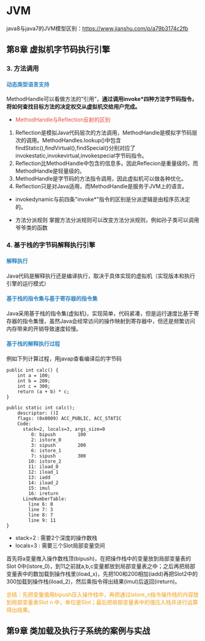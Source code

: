 ﻿# JVM
 
java8与java7的JVM模型区别：https://www.jianshu.com/p/a79b3174c2fb

## 第8章 虚拟机字节码执行引擎

### 3. 方法调用

#### <font color="#2E86C1">动态类型语言支持</font>
MethodHandle可以看做方法的“引用”，**通过调用invoke*四种方法字节码指令，将如何查找目标方法的决定权交从虚拟机交给用户完成。**

- <font color="#E74C3C">MethodHandle与Reflection反射的区别</font>
1. Reflection是模拟Java代码层次的方法调用，MethodHandle是模拟字节码层次的调用。MethodHandles.lookup()中包含findStatic(),findVirtual(),findSpecial()分别对应了invokestatic,invokevirtual,invokespecial字节码指令。
2. Reflection比MethodHandle中包含的信息多。因此Reflecion是重量级的，而MethodHandle是轻量级的。
3. MethodHandle是字节码的方法指令调用，因此虚拟机可以做各种优化。
4. Reflection只是对Java适用，而MethodHandle是服务于JVM上的语言。

- invokedynamic与前四条"invoke*"指令的区别是分派逻辑是由程序员决定的。

- 方法分派规则
掌握方法分派规则可以改变方法分派规则，例如孙子类可以调用爷爷类的函数

### 4. 基于栈的字节码解释执行引擎
#### <font color="#2E86C1">解释执行</font>
Java代码是解释执行还是编译执行，取决于具体实现的虚拟机（实现版本和执行引擎的运行模式）

#### <font color="#2E86C1">基于栈的指令集与基于寄存器的指令集</font>
Java采用基于栈的指令集(虚拟机)，实现简单，代码紧凑，但是运行速度比基于寄存器的指令集慢，虽然Java会经常访问的操作映射到寄存器中，但还是频繁访问内存带来的开销导致速度较慢。

#### <font color="#2E86C1">基于栈的解释执行过程</font>
例如下列计算过程，用javap查看编译后的字节码
```
public int calc() {
    int a = 100;
    int b = 200;
    int c = 300;
    return (a + b) * c;
}
```
```
public static int calc();
    descriptor: ()I
    flags: (0x0009) ACC_PUBLIC, ACC_STATIC
    Code:
      stack=2, locals=3, args_size=0
         0: bipush        100
         2: istore_0
         3: sipush        200
         6: istore_1
         7: sipush        300
        10: istore_2
        11: iload_0
        12: iload_1
        13: iadd
        14: iload_2
        15: imul
        16: ireturn
      LineNumberTable:
        line 6: 0
        line 7: 3
        line 8: 7
        line 9: 11
}
```
- stack=2 : 需要2个深度的操作数栈
- locals=3 : 需要三个Slot局部变量空间

首先将a变量推入操作数栈顶(bipush)，在把操作栈中的变量放到局部变量表的Slot 0中(istore_0)，到11之前就a,b,c变量都放到局部变量表之中；之后再把局部变量表中的数加载到操作栈里(iload_x)，先把100和200相加(iadd)再把Slot2中的300加载到操作栈(iload_2)，然后乘指令得出结果(imul)后返回(ireturn)。

<font color="#F39C12">总结：先把变量值用bipush压入操作栈中，再把通过istore_n指令操作栈的内容放到局部变量表Slot n 中，单位是Slot；最后把局部变量表中的值压入栈并进行运算得出结果。</font>

## 第9章 类加载及执行子系统的案例与实战
